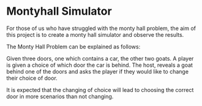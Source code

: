 # Montyhall Simulator
For those of us who have struggled with the monty hall problem, the aim of this project is to create a monty hall simulator and observe the results.

The Monty Hall Problem can be explained as follows:

Given three doors, one which contains a car, the other two goats.
A player is given a choice of which door the car is behind.
The host, reveals a goat behind one of the doors and asks the player if they would like to change their choice of door.

It is expected that the changing of choice will lead to choosing the correct door in more scenarios than not changing.
